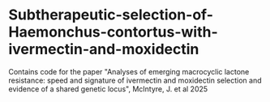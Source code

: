 # Subtherapeutic-selection-of-Haemonchus-contortus-with-ivermectin-and-moxidectin
Contains code for the paper "Analyses of emerging macrocyclic lactone resistance: speed and signature of ivermectin and moxidectin selection and evidence of a shared genetic locus", McIntyre, J. et al 2025
